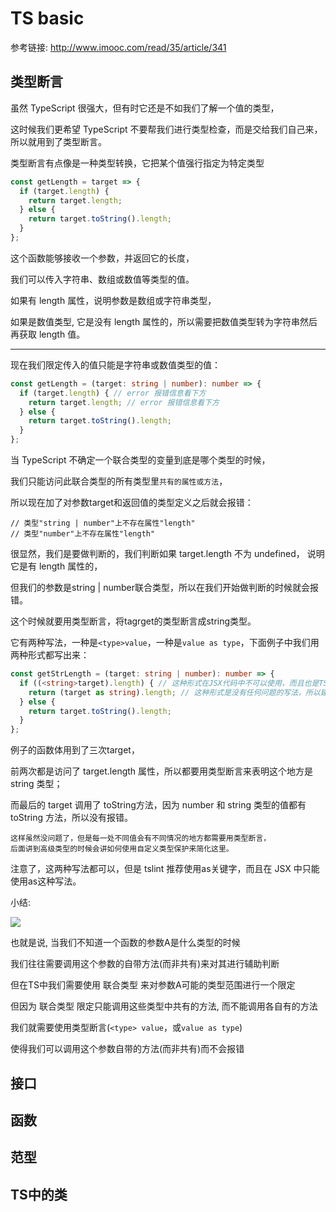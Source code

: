 # TS basic

参考链接: http://www.imooc.com/read/35/article/341

## 类型断言

虽然 TypeScript 很强大，但有时它还是不如我们了解一个值的类型，

这时候我们更希望 TypeScript 不要帮我们进行类型检查，而是交给我们自己来，所以就用到了类型断言。

类型断言有点像是一种类型转换，它把某个值强行指定为特定类型

```javascript
const getLength = target => {
  if (target.length) {
    return target.length;
  } else {
    return target.toString().length;
  }
};
```

这个函数能够接收一个参数，并返回它的长度，

我们可以传入字符串、数组或数值等类型的值。

如果有 length 属性，说明参数是数组或字符串类型，

如果是数值类型, 它是没有 length 属性的，所以需要把数值类型转为字符串然后再获取 length 值。

---------------------------------------------

现在我们限定传入的值只能是字符串或数值类型的值：

```typescript
const getLength = (target: string | number): number => {
  if (target.length) { // error 报错信息看下方
    return target.length; // error 报错信息看下方
  } else {
    return target.toString().length;
  }
};
```

当 TypeScript 不确定一个联合类型的变量到底是哪个类型的时候，

我们只能访问此联合类型的所有类型里`共有的属性或方法`，

所以现在加了对参数target和返回值的类型定义之后就会报错：

	// 类型"string | number"上不存在属性"length"
	// 类型"number"上不存在属性"length"

很显然，我们是要做判断的，我们判断如果 target.length 不为 undefined， 说明它是有 length 属性的，

但我们的参数是string | number联合类型，所以在我们开始做判断的时候就会报错。

这个时候就要用类型断言，将tagrget的类型断言成string类型。

它有两种写法，一种是`<type>value`，一种是`value as type`，下面例子中我们用两种形式都写出来：

```typescript
const getStrLength = (target: string | number): number => {
  if ((<string>target).length) { // 这种形式在JSX代码中不可以使用，而且也是TSLint不建议的写法
    return (target as string).length; // 这种形式是没有任何问题的写法，所以建议大家始终使用这种形式
  } else {
    return target.toString().length;
  }
};
```

例子的函数体用到了三次target，

前两次都是访问了 target.length 属性，所以都要用类型断言来表明这个地方是 string 类型；

而最后的 target 调用了 toString方法，因为 number 和 string 类型的值都有 toString 方法，所以没有报错。

	这样虽然没问题了，但是每一处不同值会有不同情况的地方都需要用类型断言，
	后面讲到高级类型的时候会讲如何使用自定义类型保护来简化这里。

注意了，这两种写法都可以，但是 tslint 推荐使用as关键字，而且在 JSX 中只能使用as这种写法。

小结:

<img src="https://tva1.sinaimg.cn/large/0082zybpgy1gbthteut8lj318g06gmyk.jpg">

也就是说, 当我们不知道一个函数的参数A是什么类型的时候

我们往往需要调用这个参数的自带方法(而非共有)来对其进行辅助判断

但在TS中我们需要使用 联合类型 来对参数A可能的类型范围进行一个限定

但因为 联合类型 限定只能调用这些类型中共有的方法, 而不能调用各自有的方法

我们就需要使用类型断言(`<type> value`，或`value as type`)

使得我们可以调用这个参数自带的方法(而非共有)而不会报错

## 接口

## 函数

## 范型

## TS中的类